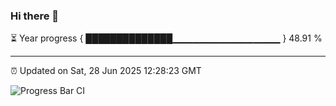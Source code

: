 ### Hi there 👋

⏳ Year progress { ██████████████▁▁▁▁▁▁▁▁▁▁▁▁▁▁▁▁ } 48.91 %

---

⏰ Updated on Sat, 28 Jun 2025 12:28:23 GMT

![Progress Bar CI](https://github.com/liununu/liununu/workflows/Progress%20Bar%20CI/badge.svg)
